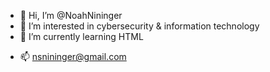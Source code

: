 - 👋 Hi, I’m @NoahNininger
- 👀 I’m interested in cybersecurity & information technology
- 🌱 I’m currently learning HTML
<!---
- 💞️ I’m looking to collaborate on projects to help my understanding of programming 
--->
- 📫 nsnininger@gmail.com

<!---
NoahNininger/NoahNininger is a ✨ special ✨ repository because its `README.md` (this file) appears on your GitHub profile.
You can click the Preview link to take a look at your changes.
--->
